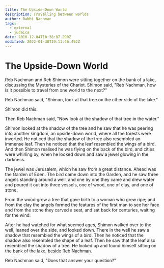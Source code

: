 ```yaml
---
title: The Upside-Down World
description: Travelling between worlds
author: Rabbi Nachman
tags:
  - external
  - judaica
date: 2010-12-04T10:38:07.290Z
modified: 2022-01-30T19:11:46.492Z
---
```


# The Upside-Down World

Reb Nachman and Reb Shimon were sitting together on the bank of a lake, discussing the Mysteries of the Chariot. Shimon said, "Reb Nachman, how is it possible to travel from one world to the next?"

Reb Nachman said, "Shimon, look at that tree on the other side of the lake."

Shimon did this.

Then Reb Nachman said, "Now look at the shadow of that tree in the water."

Shimon looked at the shadow of the tree and he saw that he was peering into another kingdom, an upside-down world, where all the forests were inverted. He noticed that the shadow of the tree also resembled an immense leaf. Then he noticed that the leaf resembled the wings of a bird. And then Shimon realised he was flying on the back of the bird, and cities were whirling by, when he looked down and saw a jewel glowing in the darkness.

The jewel was Jerusalem, which he saw from a great distance. Ahead was the Garden of Eden. The bird came down into the Garden, and he saw three angels standing around a well, and one by one they came and drew water and poured it out into three vessels, one of wood, one of clay, and one of stone.

From the wood grew a tree that gave birth to a woman who grew ripe; and from the clay the angels formed the features of the first man to see her face and from the stone they carved a seat, and sat back for centuries, waiting for the wind.

After he had watched for what seemed ages, Shimon walked over to the well, leaned over the side, and looked down. There in the well he saw a shadow that resembled the wings of a bird. Then he noticed that the shadow also resembled the shape of a leaf. Then he saw that the leaf also resembled the shadow of a tree. He looked up and found himself sitting on the bank of the lake, beside Reb Nachman.

Reb Nachman said, "Does that answer your question?"
